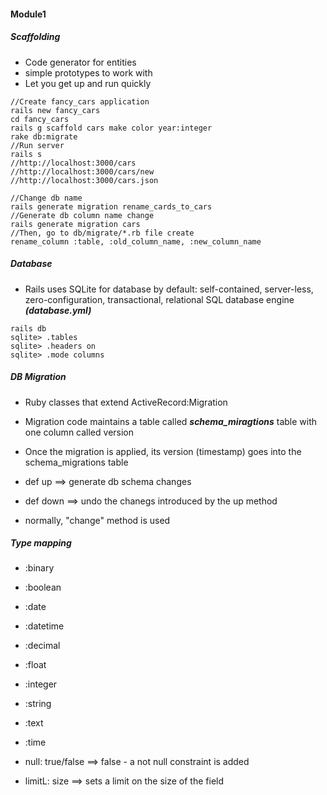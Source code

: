 #### Module1

##### Scaffolding

* Code generator for entities
* simple prototypes to work with
* Let you get up and run quickly

```
//Create fancy_cars application
rails new fancy_cars
cd fancy_cars
rails g scaffold cars make color year:integer
rake db:migrate
//Run server
rails s
//http://localhost:3000/cars
//http://localhost:3000/cars/new
//http://localhost:3000/cars.json

//Change db name
rails generate migration rename_cards_to_cars
//Generate db column name change
rails generate migration cars
//Then, go to db/migrate/*.rb file create
rename_column :table, :old_column_name, :new_column_name
```

##### Database

* Rails uses SQLite for database by default: self-contained, server-less, zero-configuration, transactional, relational SQL database engine ***(database.yml)***

```
rails db
sqlite> .tables
sqlite> .headers on
sqlite> .mode columns
```

##### DB Migration

* Ruby classes that extend ActiveRecord:Migration
* Migration code maintains a table called ***schema_miragtions*** table with one column called version
* Once the migration is applied, its version (timestamp) goes into the schema_migrations table

* def up ==> generate db schema changes
* def down ==> undo the chanegs introduced by the up method
* normally, "change" method is used

##### Type mapping
* :binary
* :boolean
* :date
* :datetime
* :decimal
* :float
* :integer
* :string
* :text
* :time

* null: true/false ==> false - a not null constraint is added
* limitL: size ==> sets a limit on the size of the field
